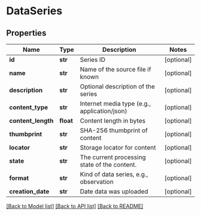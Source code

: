 # DataSeries

## Properties
Name | Type | Description | Notes
------------ | ------------- | ------------- | -------------
**id** | **str** | Series ID | [optional] 
**name** | **str** | Name of the source file if known | [optional] 
**description** | **str** | Optional description of the series | [optional] 
**content_type** | **str** | Internet media type (e.g., application/json) | [optional] 
**content_length** | **float** | Content length in bytes | [optional] 
**thumbprint** | **str** | SHA-256 thumbprint of content | [optional] 
**locator** | **str** | Storage locator for content | [optional] 
**state** | **str** | The current processing state of the content.   | [optional] 
**format** | **str** | Kind of data series, e.g., observation | [optional] 
**creation_date** | **str** | Date data was uploaded | [optional] 

[[Back to Model list]](../README.md#documentation-for-models) [[Back to API list]](../README.md#documentation-for-api-endpoints) [[Back to README]](../README.md)


